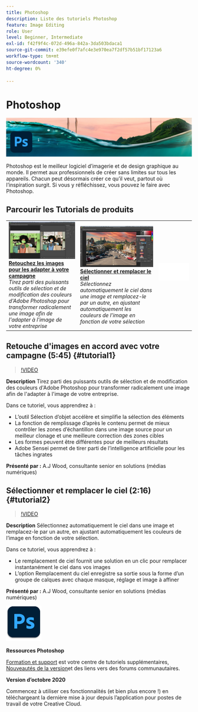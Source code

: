 ```yaml
---
title: Photoshop
description: Liste des tutoriels Photoshop
feature: Image Editing
role: User
level: Beginner, Intermediate
exl-id: f42f9f4c-072d-496a-842a-3da503bdaca1
source-git-commit: e39efe0f7afc4e3e970ea7f2df57b51bf17123a6
workflow-type: tm+mt
source-wordcount: '340'
ht-degree: 0%

---
```


# Photoshop

![Image de héros du tutoriel](../assets/Photoshop.jpg)

Photoshop est le meilleur logiciel d’imagerie et de design graphique au monde. Il permet aux professionnels de créer sans limites sur tous les appareils. Chacun peut désormais créer ce qu’il veut, partout où l’inspiration surgit. Si vous y réfléchissez, vous pouvez le faire avec Photoshop.

## Parcourir les Tutorials de produits

<table style="table-layout:fixed">
<tr>
 <td>
   <a href="photoshop.md#tutorial1">
      <img alt="Retouchez les images pour les adapter à votre campagne" src="../assets/PS_ObjectSelect_ContentAware_wood.jpg" />
   </a>
    <div>
   <a href="photoshop.md#tutorial1"><strong>Retouchez les images pour les adapter à votre campagne</strong></a>
    </div>
    <em>Tirez parti des puissants outils de sélection et de modification des couleurs d'Adobe Photoshop pour transformer radicalement une image afin de l'adapter à l'image de votre entreprise</em>
    <br>
  </td>
  <td>
    <a href="photoshop.md#tutorial2">
        <img alt="Sélectionner et remplacer le ciel" src="../assets/PS_Sky_Replace_wood.jpg" />
    </a>
    <div>
    <a href="photoshop.md#tutorial2"><strong>Sélectionner et remplacer le ciel</strong></a>
    </div>
    <em>Sélectionnez automatiquement le ciel dans une image et remplacez-le par un autre, en ajustant automatiquement les couleurs de l’image en fonction de votre sélection</em>
    <br>
  </td>
  <td>
    <img alt="Espaceur" src="../assets/Whitespacer.png" />
    <div>
    <br>
  </td>
</tr>
</table>

## Retouche d&#39;images en accord avec votre campagne (5:45) {#tutorial1}

>[!VIDEO](https://video.tv.adobe.com/v/326950?hidetitle=true)

**Description**
Tirez parti des puissants outils de sélection et de modification des couleurs d&#39;Adobe Photoshop pour transformer radicalement une image afin de l&#39;adapter à l&#39;image de votre entreprise.

Dans ce tutoriel, vous apprendrez à :
* L’outil Sélection d’objet accélère et simplifie la sélection des éléments
* La fonction de remplissage d’après le contenu permet de mieux contrôler les zones d’échantillon dans une image source pour un meilleur clonage et une meilleure correction des zones cibles
* Les formes peuvent être différentes pour de meilleurs résultats
* Adobe Sensei permet de tirer parti de l’intelligence artificielle pour les tâches ingrates

**Présenté par :**
A.J Wood, consultante senior en solutions (médias numériques)

## Sélectionner et remplacer le ciel (2:16) {#tutorial2}

>[!VIDEO](https://video.tv.adobe.com/v/326953?hidetitle=true)

**Description**
Sélectionnez automatiquement le ciel dans une image et remplacez-le par un autre, en ajustant automatiquement les couleurs de l’image en fonction de votre sélection.

Dans ce tutoriel, vous apprendrez à :
* Le remplacement de ciel fournit une solution en un clic pour remplacer instantanément le ciel dans vos images
* L’option Remplacement du ciel enregistre sa sortie sous la forme d’un groupe de calques avec chaque masque, réglage et image à affiner


**Présenté par :**
A.J Wood, consultante senior en solutions (médias numériques)

![Logo Photoshop](../assets/ps_appicon_96.png)

**Ressources Photoshop**

[Formation et support](https://helpx.adobe.com/support/photoshop.html) est votre centre de tutoriels supplémentaires, [Nouveautés de la version](https://helpx.adobe.com/photoshop/using/whats-new.html)et des liens vers des forums communautaires.

**Version d’octobre 2020**

Commencez à utiliser ces fonctionnalités (et bien plus encore !) en téléchargeant la dernière mise à jour depuis l’application pour postes de travail de votre Creative Cloud.
